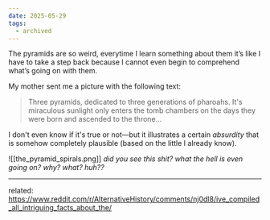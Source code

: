```yaml
---
date: 2025-05-29
tags:
  - archived
---
```


The pyramids are so weird, everytime I learn something about them it’s like I have to take a step back because I cannot even begin to comprehend what’s going on with them. 

My mother sent me a picture with the following text:
> Three pyramids, dedicated to three generations of pharoahs. It's miraculous sunlight only enters the tomb chambers on the days they were born and ascended to the throne...

I don't even know if it's true or not—but it illustrates a certain *absurdity* that is somehow completely plausible (based on the little I already know).

![[the_pyramid_spirals.png]]
*did you see this shit? what the hell is even going on? why? what? huh??*



---
related: https://www.reddit.com/r/AlternativeHistory/comments/nj0dl8/ive_compiled_all_intriguing_facts_about_the/


